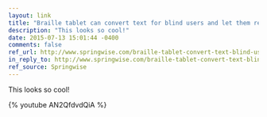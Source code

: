 ```yaml
---
layout: link
title: "Braille tablet can convert text for blind users and let them read, write and chat"
description: "This looks so cool!"
date: 2015-07-13 15:01:44 -0400
comments: false
ref_url: http://www.springwise.com/braille-tablet-convert-text-blind-users-read-write-chat/
in_reply_to: http://www.springwise.com/braille-tablet-convert-text-blind-users-read-write-chat/
ref_source: Springwise
---
```


This looks so cool!

{% youtube AN2QfdvdQiA %}